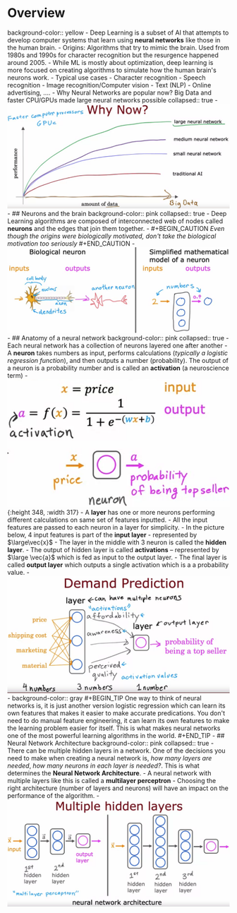 # Overview
background-color:: yellow
	- Deep Learning is a subset of AI that attempts to develop computer systems that learn using **neural networks** like those in the human brain.
	- Origins: Algorithms that try to mimic the brain. Used from 1980s and 1990s for character recognition but the resurgence happened around 2005.
	- While ML is mostly about optimization, deep learning is more focused on creating algorithms to simulate how the human brain's neurons work.
	- Typical use cases
		- Character recognition
		- Speech recognition
		- Image recognition/Computer vision
		- Text (NLP)
		- Online advertising, ....
	- Why Neural Networks are popular now? Big Data and faster CPU/GPUs made large neural networks possible
	  collapsed:: true
		- ![image.png](../assets/image_1696906735412_0.png)
	- ## Neurons and the brain
	  background-color:: pink
	  collapsed:: true
		- Deep Learning algorithms are composed of interconnected web of nodes called **neurons** and the edges that join them together.
		- #+BEGIN_CAUTION
		  *Even though the origins were biologically motivated, don't take the biological motivation too seriously*
		  #+END_CAUTION
		- ![image.png](../assets/image_1696906528596_0.png)
	- ## Anatomy of a neural network
	  background-color:: pink
	  collapsed:: true
		- Each neural network has a collection of neurons layered one after another
			- A **neuron** takes numbers as input, performs calculations (*typically a logistic regression function*), and then outputs a number (probability). The output of a neuron is a probability number and is called an **activation** (a neuroscience term)
				- ![image.png](../assets/image_1696907390511_0.png){:height 348, :width 317}
			- A **layer** has one or more neurons performing different calculations on same set of features inputted.
				- All the input features are passed to each neuron in a layer for simplicity.
				- In the picture below, 4 input features is part of the **input layer** - represented by $\large\vec{x}$
				- The layer in the middle with 3 neuron is called the **hidden layer**.
				- The output of hidden layer is called **activations** – represented by $\large \vec{a}$ which is fed as input to the output layer.
				- The final layer is called **output layer** which outputs a single activation which is a a probability value.
				- ![image.png](../assets/image_1696907706928_0.png)
		- background-color:: gray
		  #+BEGIN_TIP
		  One way to think of neural networks is, it is just another version logistic regression which can learn its own features that makes it easier to make accurate predications. You don't need to do manual feature engineering, it can learn its own features to make the learning problem easier for itself. This is what makes neural networks one of the most powerful learning algorithms in the world.
		  #+END_TIP
	- ## Neural Network Architecture
	  background-color:: pink
	  collapsed:: true
		- There can be multiple hidden layers in a network. One of the decisions you need to make when creating a neural network is, *how many layers are needed*, *how many neurons in each layer is needed?*. This is what determines the **Neural Network Architecture**.
		- A neural network with multiple layers like this is called a **multilayer perceptron**
		- Choosing the right architecture (number of layers and neurons) will have an impact on the performance of the algorithm.
			- ![image.png](../assets/image_1696908785017_0.png)